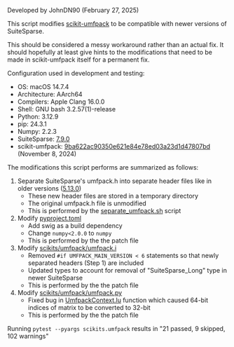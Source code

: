 Developed by JohnDN90 (February 27, 2025)

This script modifies [scikit-umfpack](https://github.com/scikit-umfpack/scikit-umfpack) to be
compatible with newer versions of SuiteSparse.

This should be considered a messy workaround rather
than an actual fix. It should hopefully at least give hints to the modifications that need to be
made in scikit-umfpack itself for a permanent fix.

Configuration used in development and testing:
- OS:               macOS 14.7.4
- Architecture:     AArch64
- Compilers:        Apple Clang 16.0.0
- Shell:            GNU bash 3.2.57(1)-release
- Python:           3.12.9
- pip:              24.3.1
- Numpy:            2.2.3
- SuiteSparse:      [7.9.0](https://github.com/DrTimothyAldenDavis/SuiteSparse/tree/v7.9.0)
- scikit-umfpack:   [9ba622ac90350e621e84e78ed03a23d1d47807bd](https://github.com/scikit-umfpack/scikit-umfpack/tree/9ba622ac90350e621e84e78ed03a23d1d47807bd) (November 8, 2024)

The modifications this script performs are summarized as follows:
1) Separate SuiteSparse's umfpack.h into separate header files like in older versions ([5.13.0](https://github.com/DrTimothyAldenDavis/SuiteSparse/tree/v5.13.0))
    - These new header files are stored in a temporary directory
    - The original umfpack.h file is unmodified
    - This is performed by the [separate_umfpack.sh](./separate_umfpack.sh) script
2) Modify [pyproject.toml](https://github.com/scikit-umfpack/scikit-umfpack/blob/9ba622ac90350e621e84e78ed03a23d1d47807bd/pyproject.toml)
    - Add swig as a build dependency
    - Change `numpy<2.0.0` to `numpy`
    - This is performed by the the patch file
3) Modify [scikits/umfpack/umfpack.i](https://github.com/scikit-umfpack/scikit-umfpack/blob/9ba622ac90350e621e84e78ed03a23d1d47807bd/scikits/umfpack/umfpack.i)
    - Removed `#if UMFPACK_MAIN_VERSION < 6` statements so that newly separated headers (Step 1) are included
    - Updated types to account for removal of "SuiteSparse_Long" type in newer SuiteSparse
    - This is performed by the the patch file
4) Modify [scikits/umfpack/umfpack.py](https://github.com/scikit-umfpack/scikit-umfpack/blob/9ba622ac90350e621e84e78ed03a23d1d47807bd/scikits/umfpack/umfpack.py)
    - Fixed bug in [UmfpackContext.lu](https://github.com/scikit-umfpack/scikit-umfpack/blob/9ba622ac90350e621e84e78ed03a23d1d47807bd/scikits/umfpack/umfpack.py#L849C9-L849C12) function which caused 64-bit indices of matrix to be converted to 32-bit
    - This is performed by the the patch file

Running `pytest --pyargs scikits.umfpack` results in "21 passed, 9 skipped, 102 warnings"
